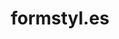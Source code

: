 ---
title: formstyl.es
slug: formstyles
class: green
feature: true
type: video
video: /projects/formstyles.m4v
description:
  - A prototype built in 2012 to help Web Designers generate code for highly-responsive web forms. Despite positive feedback, I didn’t understand enough about business to find a viable payment model.
  - I’m proud of the UI and interaction design and my code to handle Drag+Drop & Undo+Redo with a freshly released AngularJS. So I do see this as a successful learning experience.
---